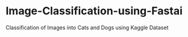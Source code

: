 # Image-Classification-using-Fastai
Classification of Images into Cats and Dogs using Kaggle Dataset
